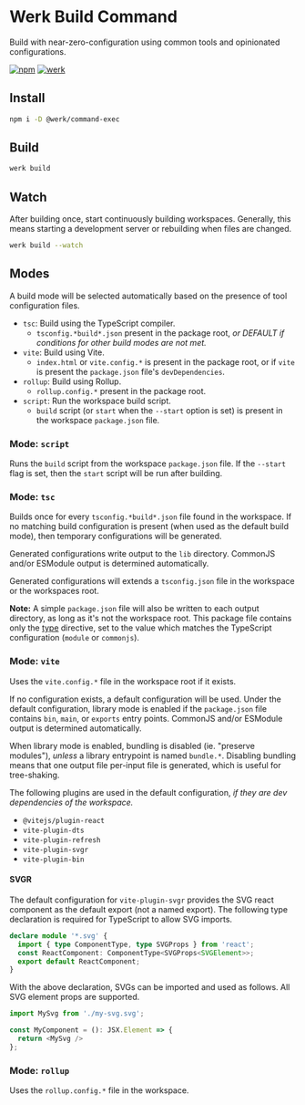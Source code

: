 # Werk Build Command

Build with near-zero-configuration using common tools and opinionated configurations.

[![npm](https://img.shields.io/npm/v/@werk/command-build?label=NPM)](https://www.npmjs.com/package/@werk/command-build)
[![werk](https://img.shields.io/npm/v/@werk/cli?label=Werk&color=purple)](https://www.npmjs.com/package/@werk/cli)

## Install

```sh
npm i -D @werk/command-exec
```

## Build

```sh
werk build
```

## Watch

After building once, start continuously building workspaces. Generally, this means starting a development server or rebuilding when files are changed.

```sh
werk build --watch
```

## Modes

A build mode will be selected automatically based on the presence of tool configuration files.

- `tsc`: Build using the TypeScript compiler.
  - `tsconfig.*build*.json` present in the package root, _or DEFAULT if conditions for other build modes are not met._
- `vite`: Build using Vite.
  - `index.html` or `vite.config.*` is present in the package root, or if `vite` is present the `package.json` file's `devDependencies`.
- `rollup`: Build using Rollup.
  - `rollup.config.*` present in the package root.
- `script`: Run the workspace build script.
  - `build` script (or `start` when the `--start` option is set) is present in the workspace `package.json` file.

### Mode: `script`

Runs the `build` script from the workspace `package.json` file. If the `--start` flag is set, then the `start` script will be run after building.

### Mode: `tsc`

Builds once for every `tsconfig.*build*.json` file found in the workspace. If no matching build configuration is present (when used as the default build mode), then temporary configurations will be generated.

Generated configurations write output to the `lib` directory. CommonJS and/or ESModule output is determined automatically.

Generated configurations will extends a `tsconfig.json` file in the workspace or the workspaces root.

**Note:** A simple `package.json` file will also be written to each output directory, as long as it's not the workspace root. This package file contains only the [type](https://nodejs.org/api/packages.html#type) directive, set to the value which matches the TypeScript configuration (`module` or `commonjs`).

### Mode: `vite`

Uses the `vite.config.*` file in the workspace root if it exists.

If no configuration exists, a default configuration will be used. Under the default configuration, library mode is enabled if the `package.json` file contains `bin`, `main`, or `exports` entry points. CommonJS and/or ESModule output is determined automatically.

When library mode is enabled, bundling is disabled (ie. "preserve modules"), _unless_ a library entrypoint is named `bundle.*`. Disabling bundling means that one output file per-input file is generated, which is useful for tree-shaking.

The following plugins are used in the default configuration, _if they are dev dependencies of the workspace._

- `@vitejs/plugin-react`
- `vite-plugin-dts`
- `vite-plugin-refresh`
- `vite-plugin-svgr`
- `vite-plugin-bin`

#### SVGR

The default configuration for `vite-plugin-svgr` provides the SVG react component as the default export (not a named export). The following type declaration is required for TypeScript to allow SVG imports.

```ts
declare module '*.svg' {
  import { type ComponentType, type SVGProps } from 'react';
  const ReactComponent: ComponentType<SVGProps<SVGElement>>;
  export default ReactComponent;
}
```

With the above declaration, SVGs can be imported and used as follows. All SVG element props are supported.

```ts
import MySvg from './my-svg.svg';

const MyComponent = (): JSX.Element => {
  return <MySvg />
};
```

### Mode: `rollup`

Uses the `rollup.config.*` file in the workspace.
